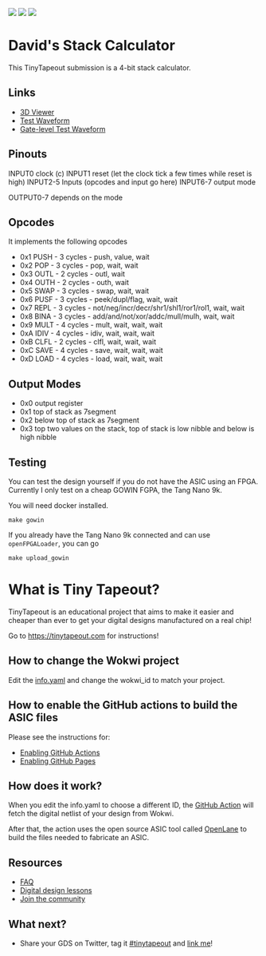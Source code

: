 ![](../../workflows/gds/badge.svg) ![](../../workflows/docs/badge.svg) ![](../../workflows/test/badge.svg)

# David's Stack Calculator

This TinyTapeout submission is a 4-bit stack calculator.

## Links

- [3D Viewer](https://gds-viewer.tinytapeout.com/?model=https://davidsiaw.github.io/tt02-davidsiaw-stackcalc/tinytapeout.gds.gltf)
- [Test Waveform](https://davidsiaw.github.io/vcdrom/?url=davidsiaw.github.io/tt02-davidsiaw-stackcalc/test-result/tb.vcd)
- [Gate-level Test Waveform](https://davidsiaw.github.io/vcdrom/?url=davidsiaw.github.io/tt02-davidsiaw-stackcalc/gatelevel-result/tb.vcd)

## Pinouts

INPUT0 clock (c)
INPUT1 reset (let the clock tick a few times while reset is high)
INPUT2-5 Inputs (opcodes and input go here)
INPUT6-7 output mode

OUTPUT0-7 depends on the mode

## Opcodes

It implements the following opcodes

- 0x1 PUSH - 3 cycles - push, value, wait
- 0x2 POP  - 3 cycles - pop, wait, wait
- 0x3 OUTL - 2 cycles - outl, wait
- 0x4 OUTH - 2 cycles - outh, wait
- 0x5 SWAP - 3 cycles - swap, wait, wait
- 0x6 PUSF - 3 cycles - peek/dupl/flag, wait, wait
- 0x7 REPL - 3 cycles - not/neg/incr/decr/shr1/shl1/ror1/rol1, wait, wait
- 0x8 BINA - 3 cycles - add/and/not/xor/addc/mull/mulh, wait, wait
- 0x9 MULT - 4 cycles - mult, wait, wait, wait
- 0xA IDIV - 4 cycles - idiv, wait, wait, wait
- 0xB CLFL - 2 cycles - clfl, wait, wait, wait
- 0xC SAVE - 4 cycles - save, wait, wait, wait
- 0xD LOAD - 4 cycles - load, wait, wait, wait

## Output Modes
- 0x0 output register
- 0x1 top of stack as 7segment
- 0x2 below top of stack as 7segment
- 0x3 top two values on the stack, top of stack is low nibble and below is high nibble

## Testing

You can test the design yourself if you do not have the ASIC using an FPGA.
Currently I only test on a cheap GOWIN FGPA, the Tang Nano 9k.

You will need docker installed.

`make gowin`

If you already have the Tang Nano 9k connected and can use `openFPGALoader`, you can go

`make upload_gowin`

# What is Tiny Tapeout?

TinyTapeout is an educational project that aims to make it easier and cheaper than ever to get your digital designs manufactured on a real chip!

Go to https://tinytapeout.com for instructions!

## How to change the Wokwi project

Edit the [info.yaml](info.yaml) and change the wokwi_id to match your project.

## How to enable the GitHub actions to build the ASIC files

Please see the instructions for:

* [Enabling GitHub Actions](https://tinytapeout.com/faq/#when-i-commit-my-change-the-gds-action-isnt-running)
* [Enabling GitHub Pages](https://tinytapeout.com/faq/#my-github-action-is-failing-on-the-pages-part)

## How does it work?

When you edit the info.yaml to choose a different ID, the [GitHub Action](.github/workflows/gds.yaml) will fetch the digital netlist of your design from Wokwi.

After that, the action uses the open source ASIC tool called [OpenLane](https://www.zerotoasiccourse.com/terminology/openlane/) to build the files needed to fabricate an ASIC.

## Resources

* [FAQ](https://tinytapeout.com/faq/)
* [Digital design lessons](https://tinytapeout.com/digital_design/)
* [Join the community](https://discord.gg/rPK2nSjxy8)

## What next?

* Share your GDS on Twitter, tag it [#tinytapeout](https://twitter.com/hashtag/tinytapeout?src=hashtag_click) and [link me](https://twitter.com/matthewvenn)!
